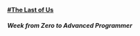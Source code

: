 <p aling="left">
  <a href="https://zeneilton.github.io/the-last-of-us-project/"><b>#The Last of Us</b></a>
  <h5>Week from Zero to Advanced Programmer</h5>
</p>

